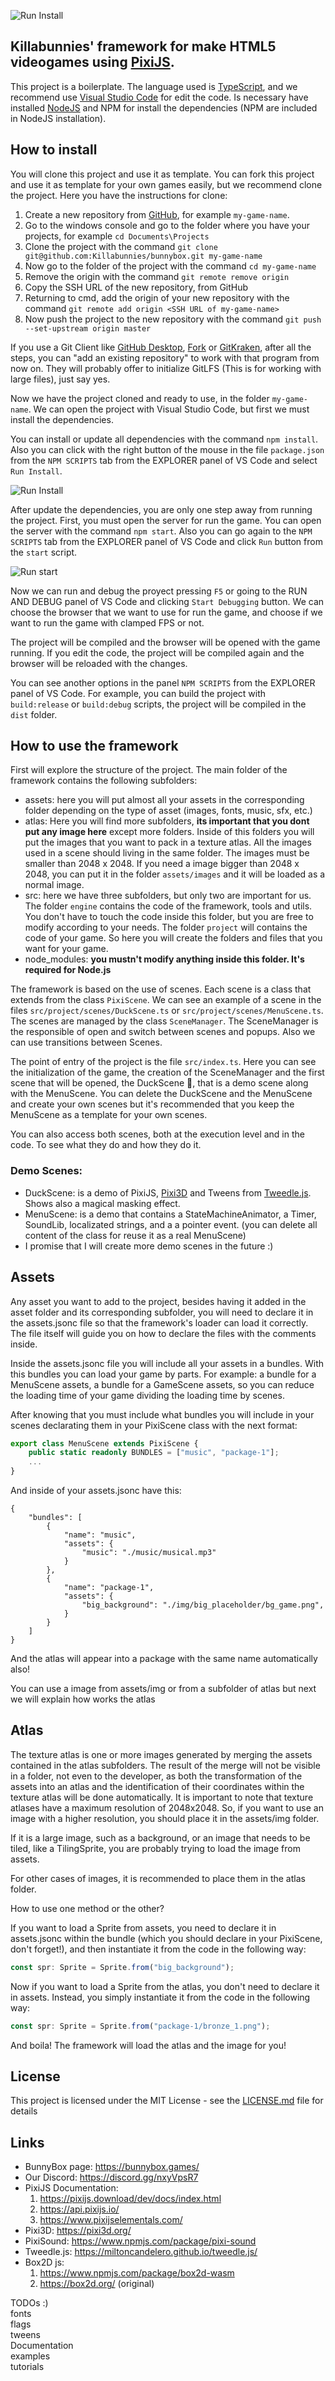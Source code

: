 ![Run Install](docs/images/bunnybox.png)
## Killabunnies' framework for make HTML5 videogames using [PixiJS](https://pixijs.com/ "pixijs.com").

This project is a boilerplate. The language used is [TypeScript](https://www.typescriptlang.org/ "www.typescriptlang.org"), and we recommend use [Visual Studio Code](https://code.visualstudio.com/ "code.visualstudio.com") for edit the code. Is necessary have installed [NodeJS](https://nodejs.org/ "nodejs.org") and NPM for install the dependencies (NPM are included in NodeJS installation).

## How to install

You will clone this project and use it as template. You can fork this project and use it as template for your own games easily, but we recommend clone the project. Here you have the instructions for clone:

1. Create a new repository from [GitHub](https://github.com/new "github.com/new"), for example ``my-game-name``.
2. Go to the windows console and go to the folder where you have your projects, for example ``cd Documents\Projects``
3. Clone the project with the command ``git clone git@github.com:Killabunnies/bunnybox.git my-game-name``
4. Now go to the folder of the project with the command ``cd my-game-name``
5. Remove the origin with the command ``git remote remove origin``
6. Copy the SSH URL of the new repository, from GitHub
7. Returning to cmd, add the origin of your new repository with the command ``git remote add origin <SSH URL of my-game-name>``
8. Now push the project to the new repository with the command ``git push --set-upstream origin master``

If you use a Git Client like [GitHub Desktop](https://desktop.github.com/ "desktop.github.com"), [Fork](https://git-fork.com/ "git-fork.com") or [GitKraken](https://www.gitkraken.com/ "gitkraken.com"), after all the steps, you can "add an existing repository" to work with that program from now on. They will probably offer to initialize GitLFS (This is for working with large files), just say yes.

Now we have the project cloned and ready to use, in the folder ``my-game-name``. We can open the project with Visual Studio Code, but first we must install the dependencies.

You can install or update all dependencies with the command `npm install`. Also you can click with the right button of the mouse in the file `package.json` from the `NPM SCRIPTS` tab from the EXPLORER panel of VS Code and select `Run Install`.

![Run Install](docs/images/NPMScripts.png)

After update the dependencies, you are only one step away from running the project. First, you must open the server for run the game. You can open the server with the command `npm start`. Also you can go again to the `NPM SCRIPTS` tab from the EXPLORER panel of VS Code and click `Run` button from the `start` script.

![Run start](docs/images/NPMScripts2.png)

Now we can run and debug the proyect pressing `F5` or going to the RUN AND DEBUG panel of VS Code and clicking `Start Debugging` button. We can choose the browser that we want to use for run the game, and choose if we want to run the game with clamped FPS or not.

The project will be compiled and the browser will be opened with the game running. If you edit the code, the project will be compiled again and the browser will be reloaded with the changes.

You can see another options in the panel `NPM SCRIPTS` from the EXPLORER panel of VS Code. For example, you can build the project with `build:release` or `build:debug` scripts, the project will be compiled in the `dist` folder.


## How to use the framework

First will explore the structure of the project. The main folder of the framework contains the following subfolders:
* assets: here you will put almost all your assets in the corresponding folder depending on the type of asset (images, fonts, music, sfx, etc.) 
* atlas: Here you will find more subfolders, **its important that you dont put any image here** except more folders. Inside of this folders you will put the images that you want to pack in a texture atlas. All the images used in a scene should living in the same folder. The images must be smaller than 2048 x 2048. If you need a image bigger than 2048 x 2048, you can put it in the folder `assets/images` and it will be loaded as a normal image.
* src: here we have three subfolders, but only two are important for us. The folder `engine` contains the code of the framework, tools and utils. You don't have to touch the code inside this folder, but you are free to modify according to your needs. The folder `project` will contains the code of your game. So here you will create the folders and files that you want for your game.
* node_modules: **you mustn't modify anything inside this folder. It's required for Node.js**


The framework is based on the use of scenes. Each scene is a class that extends from the class `PixiScene`. We can see an example of a scene in the files `src/project/scenes/DuckScene.ts` or `src/project/scenes/MenuScene.ts`. The scenes are managed by the class `SceneManager`. The SceneManager is the responsible of open and switch between scenes and popups. Also we can use transitions between Scenes.

The point of entry of the project is the file `src/index.ts`. Here you can see the initialization of the game, the creation of the SceneManager and the first scene that will be opened, the DuckScene 🦆, that is a demo scene along with the MenuScene. You can delete the DuckScene and the MenuScene and create your own scenes but it's recommended that you keep the MenuScene as a template for your own scenes.

You can also access both scenes, both at the execution level and in the code. To see what they do and how they do it.

### Demo Scenes:

* DuckScene: is a demo of PixiJS, [Pixi3D](https://pixi3d.org/ "pixi3d.org") and Tweens from [Tweedle.js](https://miltoncandelero.github.io/tweedle.js/ "miltoncandelero.github.io/tweedle.js"). Shows also a magical masking effect. 
* MenuScene: is a demo that contains a StateMachineAnimator, a Timer, SoundLib, localizated strings, and a a pointer event. (you can delete all content of the class for reuse it as a real MenuScene)
* I promise that I will create more demo scenes in the future :)

## Assets

Any asset you want to add to the project, besides having it added in the asset folder and its corresponding subfolder, you will need to declare it in the assets.jsonc file so that the framework's loader can load it correctly. The file itself will guide you on how to declare the files with the comments inside.

Inside the assets.jsonc file you will include all your assets in a bundles. With this bundles you can load your game by parts. For example: a bundle for a MenuScene assets, a bundle for a GameScene assets, so you can reduce the loading time of your game dividing the loading time by scenes.

After knowing that you must include what bundles you will include in your scenes declarating them in your PixiScene class with the next format:

```typescript
export class MenuScene extends PixiScene {
	public static readonly BUNDLES = ["music", "package-1"];
    ...
}
```

And inside of your assets.jsonc have this:

```jsonc
{
	"bundles": [
		{
			"name": "music",
			"assets": {
				"music": "./music/musical.mp3"
			}
		},
		{
			"name": "package-1",
			"assets": {
				"big_background": "./img/big_placeholder/bg_game.png",
			}
		}
	]
}
```

And the atlas will appear into a package with the same name automatically also!

You can use a image from assets/img or from a subfolder of atlas but next we will explain how works the atlas

## Atlas

The texture atlas is one or more images generated by merging the assets contained in the atlas subfolders. The result of the merge will not be visible in a folder, not even to the developer, as both the transformation of the assets into an atlas and the identification of their coordinates within the texture atlas will be done automatically. It is important to note that texture atlases have a maximum resolution of 2048x2048. So, if you want to use an image with a higher resolution, you should place it in the assets/img folder.

If it is a large image, such as a background, or an image that needs to be tiled, like a TilingSprite, you are probably trying to load the image from assets.

For other cases of images, it is recommended to place them in the atlas folder.

How to use one method or the other?

If you want to load a Sprite from assets, you need to declare it in assets.jsonc within the bundle (which you should declare in your PixiScene, don't forget!), and then instantiate it from the code in the following way:

```typescript
const spr: Sprite = Sprite.from("big_background");
```

Now if you want to load a Sprite from the atlas, you don't need to declare it in assets. Instead, you simply instantiate it from the code in the following way:

```typescript
const spr: Sprite = Sprite.from("package-1/bronze_1.png");
```

And boila! The framework will load the atlas and the image for you!

## License

This project is licensed under the MIT License - see the [LICENSE.md](LICENSE.md) file for details

## Links

* BunnyBox page: https://bunnybox.games/
* Our Discord: https://discord.gg/nxyVpsR7
* PixiJS Documentation:
	1. https://pixijs.download/dev/docs/index.html
	2. https://api.pixijs.io/
	3. https://www.pixijselementals.com/
* Pixi3D: https://pixi3d.org/
* PixiSound: https://www.npmjs.com/package/pixi-sound
* Tweedle.js: https://miltoncandelero.github.io/tweedle.js/
* Box2D js: 
	1. https://www.npmjs.com/package/box2d-wasm
	2. https://box2d.org/ (original)


TODOs :)\
fonts\
flags\
tweens\
Documentation\
examples\
tutorials
